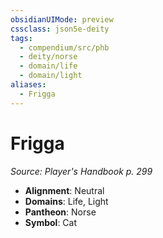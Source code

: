 ```yaml
---
obsidianUIMode: preview
cssclass: json5e-deity
tags:
  - compendium/src/phb
  - deity/norse
  - domain/life
  - domain/light
aliases:
  - Frigga
---
```

# Frigga
*Source: Player's Handbook p. 299* 

- **Alignment**: Neutral
- **Domains**: Life, Light
- **Pantheon**: Norse
- **Symbol**: Cat